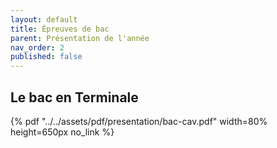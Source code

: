```yaml
---
layout: default
title: Épreuves de bac
parent: Présentation de l'année
nav_order: 2
published: false
---
```


## Le bac en Terminale

{% pdf "../../assets/pdf/presentation/bac-cav.pdf" width=80% height=650px no_link %}